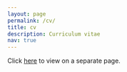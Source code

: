 ```yaml
---
layout: page
permalink: /cv/
title: cv
description: Curriculum vitae
nav: true
---
```


Click [here](https://tostenzel.github.io/cv/cv.pdf)
to view on a separate page.

<div class="embed-responsive" style="padding-bottom:150%">
    <object
    data="https://tostenzel.github.io/cv/cv.pdf"
    type="application/pdf" width="100%" height="100%">
    </object>
</div>